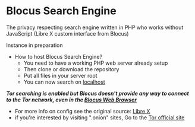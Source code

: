 # Blocus Search Engine
The privacy respecting search engine written in PHP who works without JavaScript (Libre X custom interface from Blocus)

Instance in preparation

- How to host Blocus Search Engine?
  - You need to have a working PHP web server already setup
  - Then clone or download the repository
  - Put all files in your server root
  - You can now search on [localhost](http://localhost)
  
  
***Tor searching is enabled but Blocus doesn't provide any way to connect to the Tor network, even in the [Blocus Web Browser](https://github.com/Zqfd/blocus-web-browser)*** 

- For more info on config see the original source: [Libre X](https://github.com/hnhx/librex)
- if you're interested by visiting ".onion" sites, Go to the [Tor official site](https://www.torproject.org/)
